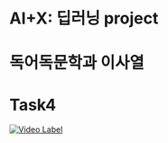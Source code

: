 # AI+X: 딥러닝 project

# 독어독문학과 이사열 
       
# Task4
[![Video Label](http://img.youtube.com/vi/UmfGFa5bNO0/0.jpg)](https://www.youtube.com/watch?v=UmfGFa5bNO0)
